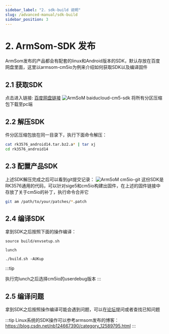 ```yaml
---
sidebar_label: "2. sdk-build 说明"
slug: /advanced-manual/sdk-build
sidebar_position: 3
---
```


# 2. ArmSom-SDK 发布
ArmSom发布的产品都会有配套的linux和Android版本的SDK，默认存放在百度网盘里面，这里以armsom-cm5io为例来介绍如何获取SDK以及编译固件

## 2.1 获取SDK
点击进入链接: [百度网盘链接](https://pan.baidu.com/s/14qfAZM3QqgJPuFVjKRSBUw?pwd=arms )
![ArmSoM baiducloud-cm5-sdk](/img/general-tutorial/baiducloud-cm5-sdk.png)
将所有分区压缩包下载至pc端

## 2.2 解压SDK
件分区压缩包放在同一目录下，执行下面命令解压：
```bash
cat rk3576_android14.tar.bz2.a* | tar xj
cd rk3576_android14
```

## 2.3 配置产品SDK
上述SDK解压完成之后可以看到git提交记录：
![ArmSoM cm5io-git](/img/general-tutorial/cm5io-git.png)
这份SDK是RK3576通用的代码，可以针对sige5和cm5io构建出固件，在上述的固件链接中存放了关于cm5io的补丁，执行命令合并它
```bash
git am /path/to/your/patches/*.patch
```

## 2.4 编译SDK
拿到SDK之后按照下面的操作编译：

```
source build/envsetup.sh

lunch

./build.sh -AUKup
```

:::tip 

执行完lunch之后选择cm5io的userdebug版本
:::


## 2.5 编译问题
拿到SDK之后按照操作编译可能会遇到问题，可以在[论坛](https://forum.armsom.org/tag/sdk )提问或者查找已知问题


:::tip 
Linux系统的SDK操作可以参考armsom发布的博客：
https://blog.csdn.net/nb124667390/category_12589795.html
:::

